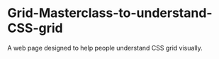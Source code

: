 # Grid-Masterclass-to-understand-CSS-grid
A web page designed to help people understand CSS grid visually.
